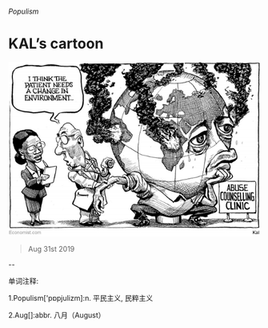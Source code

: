 ###### Populism

# KAL’s cartoon 

![image](images/20190831_WWD000_0.jpg) 

> Aug 31st 2019 

-- 

 单词注释:

1.Populism['pɒpjulizm]:n. 平民主义, 民粹主义 

2.Aug[]:abbr. 八月（August） 

